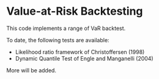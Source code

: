 # Value-at-Risk Backtesting

This code implements a range of VaR backtest.

To date, the following tests are available:

* Likelihood ratio framework of Christoffersen (1998)
* Dynamic Quantile Test  of Engle and Manganelli (2004)

More will be added.